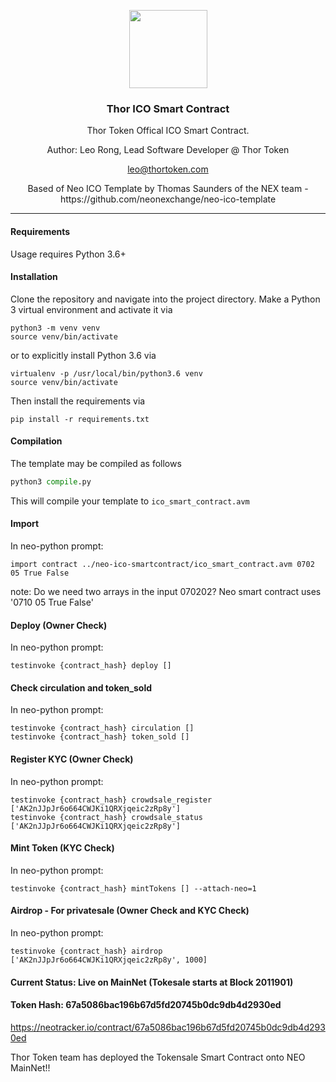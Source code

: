 <p align="center">
  <img
    src="https://assets.brandfolder.com/p429iy-cjzaz4-epdy6e/v/1550884/view.png"
    width="125px;">
</p>
<h3 align="center">Thor ICO Smart Contract</h3>
<p align="center">Thor Token Offical ICO Smart Contract.</p>
<p align="center">Author: Leo Rong, Lead Software Developer @ Thor Token</p>
<p align="center"><a href="mailto:leo@thortoken.com" target="_top">leo@thortoken.com</a></p>
<p align="center">Based of Neo ICO Template by Thomas Saunders of the NEX team - https://github.com/neonexchange/neo-ico-template</p>
<hr/>

#### Requirements

Usage requires Python 3.6+

#### Installation

Clone the repository and navigate into the project directory. 
Make a Python 3 virtual environment and activate it via

```shell
python3 -m venv venv
source venv/bin/activate
```

or to explicitly install Python 3.6 via

```shell
virtualenv -p /usr/local/bin/python3.6 venv
source venv/bin/activate
```

Then install the requirements via

```shell
pip install -r requirements.txt
```

#### Compilation

The template may be compiled as follows

```python
python3 compile.py
```


This will compile your template to `ico_smart_contract.avm`

#### Import

In neo-python prompt:

```neo-python
import contract ../neo-ico-smartcontract/ico_smart_contract.avm 0702 05 True False
```
note: Do we need two arrays in the input 070202? Neo smart contract uses '0710 05 True False'  

#### Deploy (Owner Check)

In neo-python prompt:

```neo-python
testinvoke {contract_hash} deploy []
```

#### Check circulation and token_sold

In neo-python prompt:

```neo-python
testinvoke {contract_hash} circulation []
testinvoke {contract_hash} token_sold []
```

#### Register KYC (Owner Check)

In neo-python prompt:

```neo-python
testinvoke {contract_hash} crowdsale_register ['AK2nJJpJr6o664CWJKi1QRXjqeic2zRp8y']
testinvoke {contract_hash} crowdsale_status ['AK2nJJpJr6o664CWJKi1QRXjqeic2zRp8y']
```

#### Mint Token (KYC Check)

In neo-python prompt:

```neo-python
testinvoke {contract_hash} mintTokens [] --attach-neo=1
```

#### Airdrop - For privatesale (Owner Check and KYC Check)

In neo-python prompt:

```neo-python
testinvoke {contract_hash} airdrop ['AK2nJJpJr6o664CWJKi1QRXjqeic2zRp8y', 1000]
```

#### Current Status: Live on MainNet (Tokesale starts at Block 2011901)
#### Token Hash: 67a5086bac196b67d5fd20745b0dc9db4d2930ed

https://neotracker.io/contract/67a5086bac196b67d5fd20745b0dc9db4d2930ed

Thor Token team has deployed the Tokensale Smart Contract onto NEO MainNet!!

